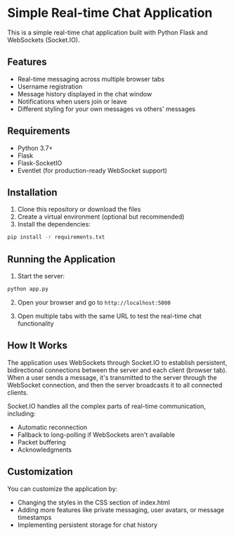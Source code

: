 # Simple Real-time Chat Application

This is a simple real-time chat application built with Python Flask and WebSockets (Socket.IO).

## Features

- Real-time messaging across multiple browser tabs
- Username registration
- Message history displayed in the chat window
- Notifications when users join or leave
- Different styling for your own messages vs others' messages

## Requirements

- Python 3.7+
- Flask
- Flask-SocketIO
- Eventlet (for production-ready WebSocket support)

## Installation

1. Clone this repository or download the files
2. Create a virtual environment (optional but recommended)
3. Install the dependencies:

```bash
pip install -r requirements.txt
```

## Running the Application

1. Start the server:

```bash
python app.py
```

2. Open your browser and go to `http://localhost:5000`

3. Open multiple tabs with the same URL to test the real-time chat functionality

## How It Works

The application uses WebSockets through Socket.IO to establish persistent, bidirectional connections between the server and each client (browser tab). When a user sends a message, it's transmitted to the server through the WebSocket connection, and then the server broadcasts it to all connected clients.

Socket.IO handles all the complex parts of real-time communication, including:
- Automatic reconnection
- Fallback to long-polling if WebSockets aren't available
- Packet buffering
- Acknowledgments

## Customization

You can customize the application by:
- Changing the styles in the CSS section of index.html
- Adding more features like private messaging, user avatars, or message timestamps
- Implementing persistent storage for chat history